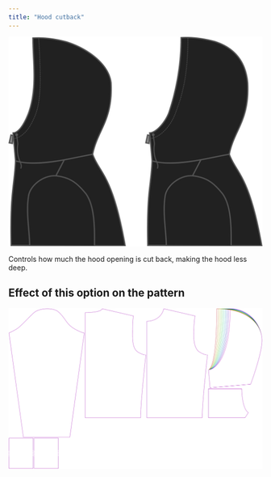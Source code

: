 ```yaml
---
title: "Hood cutback"
---
```


![Hood cutback](./hoodcutback.svg)

Controls how much the hood opening is cut back, making the hood less deep.

## Effect of this option on the pattern

![This image shows the effect of this option by superimposing several variants that have a different value for this option](huey_hoodcutback_sample.svg "Effect of this option on the pattern")
